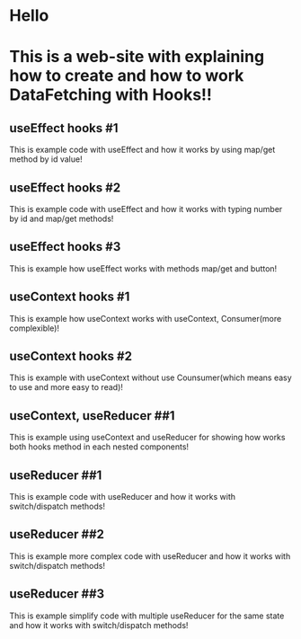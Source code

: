 # Hello
# This is a web-site with explaining how to create and how to work DataFetching with Hooks!!

## useEffect hooks #1
This is example code with useEffect and how it works by using map/get method by id value!

## useEffect hooks #2
This is example code with useEffect and how it works with typing number by id and map/get methods!

## useEffect hooks #3
This is example how useEffect works with methods map/get and button!

## useContext hooks #1
This is example how useContext works with useContext, Consumer(more complexible)!

## useContext hooks #2
This is example with useContext without use Counsumer(which means easy to use and more easy to read)!

## useContext, useReducer ##1
This is example using useContext and useReducer for showing how works both hooks method in each nested components!

## useReducer ##1 
This is example code with useReducer and how it works with switch/dispatch methods!

## useReducer ##2
This is example more complex code with useReducer and how it works with switch/dispatch methods!

## useReducer ##3
This is example simplify code with multiple useReducer for the same state and how it works with switch/dispatch methods!
